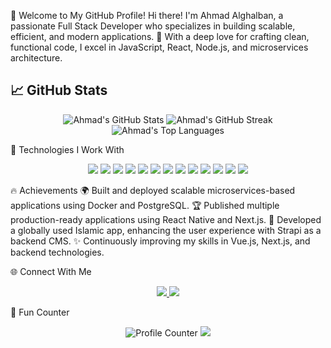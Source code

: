 🌟 Welcome to My GitHub Profile!
Hi there! I'm Ahmad Alghalban, a passionate Full Stack Developer who specializes in building scalable, efficient, and modern applications. 🚀
With a deep love for crafting clean, functional code, I excel in JavaScript, React, Node.js, and microservices architecture.

## 📈 GitHub Stats

<div align="center">
  <!-- GitHub Stats -->
  <img src="https://github-readme-stats.vercel.app/api?username=AhmadAl-Ghalban&show_icons=true&theme=radical&count_private=true" alt="Ahmad's GitHub Stats" />
  
  <!-- GitHub Streak -->
  <img src="https://github-readme-streak-stats.herokuapp.com/?user=AhmadAl-Ghalban&theme=radical" alt="Ahmad's GitHub Streak" />
  
  <!-- Most Used Languages -->
  <img src="https://github-readme-stats.vercel.app/api/top-langs/?username=AhmadAl-Ghalban&layout=compact&theme=radical&langs_count=10&hide=ruby,dart" alt="Ahmad's Top Languages" />
</div>

🚀 Technologies I Work With
<p align="center"> <img src="https://img.shields.io/badge/Code-JavaScript-informational?style=flat&logo=javascript&color=F7DF1E" /> <img src="https://img.shields.io/badge/Code-TypeScript-blue?style=flat&logo=typescript&color=007ACC" /> <img src="https://img.shields.io/badge/Code-React-blue?style=flat&logo=react&color=61DAFB" /> <img src="https://img.shields.io/badge/Code-React_Native-blue?style=flat&logo=react&color=61DAFB" /> <img src="https://img.shields.io/badge/Code-Node.js-green?style=flat&logo=node.js&color=339933" /> <img src="https://img.shields.io/badge/Code-Next.js-black?style=flat&logo=next.js&color=000000" /> <img src="https://img.shields.io/badge/Code-Vue.js-green?style=flat&logo=vue.js&color=4FC08D" /> <img src="https://img.shields.io/badge/Code-MongoDB-green?style=flat&logo=mongodb&color=47A248" /> <img src="https://img.shields.io/badge/Code-PostgreSQL-blue?style=flat&logo=postgresql&color=4169E1" /> <img src="https://img.shields.io/badge/Code-Strapi-purple?style=flat&logo=strapi&color=8A2BE2" /> <img src="https://img.shields.io/badge/Code-Express-black?style=flat&logo=express&color=000000" /> <img src="https://img.shields.io/badge/Tools-Docker-blue?style=flat&logo=docker&color=2496ED" /> <img src="https://img.shields.io/badge/Tools-Git-red?style=flat&logo=git&color=F05032" /> </p>

🔥 Achievements
🌍 Built and deployed scalable microservices-based applications using Docker and PostgreSQL.
🏆 Published multiple production-ready applications using React Native and Next.js.
🚀 Developed a globally used Islamic app, enhancing the user experience with Strapi as a backend CMS.
✨ Continuously improving my skills in Vue.js, Next.js, and backend technologies.

🌐 Connect With Me
<div align="center"> <a href="https://www.linkedin.com/in/ahmad-alghalban-454382219" target="_blank"> <img src="https://img.shields.io/badge/LinkedIn-blue?style=flat&logo=linkedin&logoColor=white" /> </a> <a href="mailto:ahmadalghalban05@gmail.com" target="_blank"> <img src="https://img.shields.io/badge/Email-red?style=flat&logo=gmail&logoColor=white" /> </a> </div>

🌟 Fun Counter
<p align="center"> <img src="https://komarev.com/ghpvc/?username=AhmadAl-Ghalban&label=Profile%20Views&color=green&style=flat" alt="Profile Counter" /> <img src="https://img.shields.io/github/followers/AhmadAl-Ghalban?label=Followers&style=social" /> </p>

